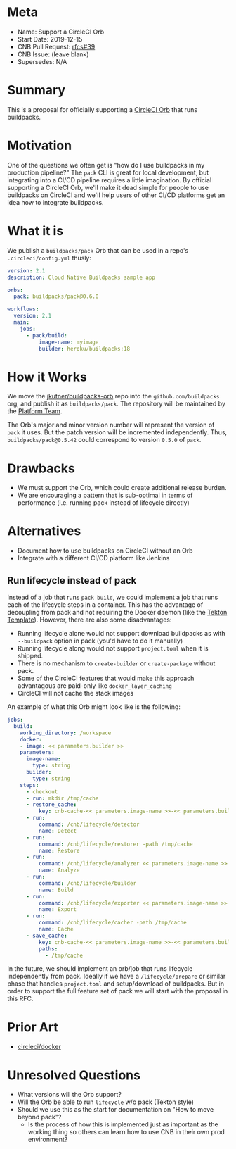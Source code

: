 # Meta
[meta]: #meta
- Name: Support a CircleCI Orb
- Start Date: 2019-12-15
- CNB Pull Request: [rfcs#39](https://github.com/buildpacks/rfcs/pull/39)
- CNB Issue: (leave blank)
- Supersedes: N/A

# Summary
[summary]: #summary

This is a proposal for officially supporting a [CircleCI Orb](https://circleci.com/orbs/) that runs buildpacks.

# Motivation
[motivation]: #motivation

One of the questions we often get is "how do I use buildpacks in my production pipeline?" The `pack` CLI is great for local development, but integrating into a CI/CD pipeline requires a little imagination. By official supporting a CircleCI Orb, we'll make it dead simple for people to use buildpacks on CircleCI and we'll help users of other CI/CD platforms get an idea how to integrate buildpacks.

# What it is
[what-it-is]: #what-it-is

We publish a `buildpacks/pack` Orb that can be used in a repo's `.circleci/config.yml` thusly:

```yaml
version: 2.1
description: Cloud Native Buildpacks sample app

orbs:
  pack: buildpacks/pack@0.6.0

workflows:
  version: 2.1
  main:
    jobs:
      - pack/build:
          image-name: myimage
          builder: heroku/buildpacks:18
```

# How it Works
[how-it-works]: #how-it-works

We move the [jkutner/buildpacks-orb](https://github.com/jkutner/buildpacks-orb) repo into the `github.com/buildpacks` org, and publish it as `buildpacks/pack`. The repository will be maintained by the [Platform Team](https://github.com/buildpacks/community/blob/master/GOVERNANCE.md#platform-team).

The Orb's major and minor version number will represent the version of `pack` it uses. But the patch version will be incremented independently. Thus, `buildpacks/pack@0.5.42` could correspond to version `0.5.0` of `pack`.

# Drawbacks
[drawbacks]: #drawbacks

- We must support the Orb, which could create additional release burden.
- We are encouraging a pattern that is sub-optimal in terms of performance (i.e. running pack instead of lifecycle directly)

# Alternatives
[alternatives]: #alternatives

- Document how to use buildpacks on CircleCI without an Orb
- Integrate with a different CI/CD platform like Jenkins

## Run lifecycle instead of pack

Instead of a job that runs `pack build`, we could implement a job that runs each of the lifecycle steps in a container. This has the advantage of decoupling from pack and not requiring the Docker daemon (like the [Tekton Template](https://github.com/tektoncd/catalog/blob/master/buildpacks/buildpacks-v3.yaml)). However, there are also some disadvantages:

* Running lifecycle alone would not support download buildpacks as with `--buildpack` option in pack (you'd have to do it manually)
* Running lifecycle along would not support `project.toml` when it is shipped.
* There is no mechanism to `create-builder` or `create-package` without pack.
* Some of the CircleCI features that would make this approach advantagous are paid-only like `docker_layer_caching`
* CircleCI will not cache the stack images

An example of what this Orb might look like is the following:

```yaml
jobs:
  build:
    working_directory: /workspace
    docker:
    - image: << parameters.builder >>
    parameters:
      image-name:
        type: string
      builder:
        type: string
    steps:
      - checkout
      - run: mkdir /tmp/cache
      - restore_cache:
          key: cnb-cache-<< parameters.image-name >>-<< parameters.builder >>-{{ arch }}
      - run:
          command: /cnb/lifecycle/detector
          name: Detect
      - run:
          command: /cnb/lifecycle/restorer -path /tmp/cache
          name: Restore
      - run:
          command: /cnb/lifecycle/analyzer << parameters.image-name >>
          name: Analyze
      - run:
          command: /cnb/lifecycle/builder
          name: Build
      - run:
          command: /cnb/lifecycle/exporter << parameters.image-name >>
          name: Export
      - run:
          command: /cnb/lifecycle/cacher -path /tmp/cache
          name: Cache
      - save_cache:
          key: cnb-cache-<< parameters.image-name >>-<< parameters.builder >>-{{ arch }}-{{ epoch }}
          paths:
            - /tmp/cache
```

In the future, we should implement an orb/job that runs lifecycle independently from pack. Ideally if we have a `/lifecycle/prepare` or similar phase that handles `project.toml` and setup/download of buildpacks. But in order to support the full feature set of pack we will start with the proposal in this RFC.

# Prior Art
[prior-art]: #prior-art

- [circleci/docker](https://circleci.com/orbs/registry/orb/circleci/docker)

# Unresolved Questions
[unresolved-questions]: #unresolved-questions

- What versions will the Orb support?
- Will the Orb be able to run `lifecycle` w/o pack (Tekton style)
- Should we use this as the start for documentation on "How to move beyond pack"?
    - Is the process of how this is implemented just as important as the working thing so others can learn how to use CNB in their own prod environment?
